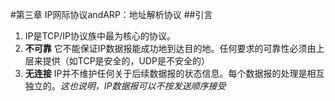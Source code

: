 #第三章 IP网际协议andARP：地址解析协议
##引言

1. IP是TCP/IP协议族中最为核心的协议。
2. **不可靠** 它不能保证IP数据报能成功地到达目的地。任何要求的可靠性必须由上层来提供（如TCP是安全的，UDP是不安全的）
3. **无连接** IP并不维护任何关于后续数据报的状态信息。每个数据报的处理是相互独立的。*这也说明，IP数据报可以不按发送顺序接受*
